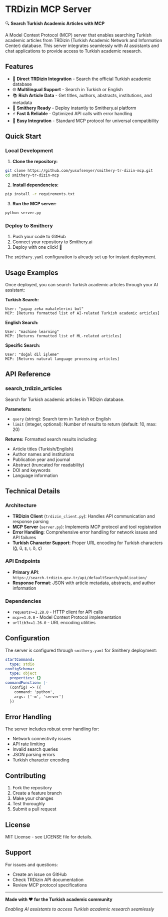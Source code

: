 # TRDizin MCP Server

🔍 **Search Turkish Academic Articles with MCP**

A Model Context Protocol (MCP) server that enables searching Turkish academic articles from TRDizin (Turkish Academic Network and Information Center) database. This server integrates seamlessly with AI assistants and chat applications to provide access to Turkish academic research.

## Features

- 🎯 **Direct TRDizin Integration** - Search the official Turkish academic database
- 🌐 **Multilingual Support** - Search in Turkish or English
- 📚 **Rich Article Data** - Get titles, authors, abstracts, institutions, and metadata
- 🚀 **Smithery Ready** - Deploy instantly to Smithery.ai platform
- ⚡ **Fast & Reliable** - Optimized API calls with error handling
- 🔧 **Easy Integration** - Standard MCP protocol for universal compatibility

## Quick Start

### Local Development

1. **Clone the repository:**
```bash
git clone https://github.com/yusufsenyer/smithery-tr-dizin-mcp.git
cd smithery-tr-dizin-mcp
```

2. **Install dependencies:**
```bash
pip install -r requirements.txt
```

3. **Run the MCP server:**
```bash
python server.py
```

### Deploy to Smithery

1. Push your code to GitHub
2. Connect your repository to Smithery.ai
3. Deploy with one click! 🎉

The `smithery.yaml` configuration is already set up for instant deployment.

## Usage Examples

Once deployed, you can search Turkish academic articles through your AI assistant:

**Turkish Search:**
```
User: "yapay zeka makalelerini bul"
MCP: [Returns formatted list of AI-related Turkish academic articles]
```

**English Search:**
```
User: "machine learning"
MCP: [Returns formatted list of ML-related articles]
```

**Specific Search:**
```
User: "doğal dil işleme"
MCP: [Returns natural language processing articles]
```

## API Reference

### search_trdizin_articles

Search for Turkish academic articles in TRDizin database.

**Parameters:**
- `query` (string): Search term in Turkish or English
- `limit` (integer, optional): Number of results to return (default: 10, max: 20)

**Returns:**
Formatted search results including:
- Article titles (Turkish/English)
- Author names and institutions
- Publication year and journal
- Abstract (truncated for readability)
- DOI and keywords
- Language information

## Technical Details

### Architecture

- **TRDizin Client** (`trdizin_client.py`): Handles API communication and response parsing
- **MCP Server** (`server.py`): Implements MCP protocol and tool registration
- **Error Handling**: Comprehensive error handling for network issues and API failures
- **Turkish Character Support**: Proper URL encoding for Turkish characters (ğ, ü, ş, ı, ö, ç)

### API Endpoints

- **Primary API**: `https://search.trdizin.gov.tr/api/defaultSearch/publication/`
- **Response Format**: JSON with article metadata, abstracts, and author information

### Dependencies

- `requests>=2.28.0` - HTTP client for API calls
- `mcp>=1.0.0` - Model Context Protocol implementation
- `urllib3>=1.26.0` - URL encoding utilities

## Configuration

The server is configured through `smithery.yaml` for Smithery deployment:

```yaml
startCommand:
  type: stdio
configSchema:
  type: object
  properties: {}
commandFunction: |-
  (config) => ({
    command: 'python',
    args: ['-m', 'server']
  })
```

## Error Handling

The server includes robust error handling for:
- Network connectivity issues
- API rate limiting
- Invalid search queries
- JSON parsing errors
- Turkish character encoding

## Contributing

1. Fork the repository
2. Create a feature branch
3. Make your changes
4. Test thoroughly
5. Submit a pull request

## License

MIT License - see LICENSE file for details.

## Support

For issues and questions:
- Create an issue on GitHub
- Check TRDizin API documentation
- Review MCP protocol specifications

---

**Made with ❤️ for the Turkish academic community**

*Enabling AI assistants to access Turkish academic research seamlessly*
